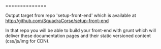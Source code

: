 ==============

Output target from repo 'setup-front-end' which is available at http://github.com/SquadraCorse/setup-front-end

In that repo you will be able to build your front-end with grunt which will deliver these documentation pages and their static versioned content (css/js/img for CDN).
